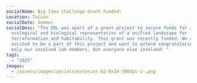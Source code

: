 ```yaml
---
socialName: Big Idea Challenge Grant Funded!
Location: Tucson
socialDate: Summer
socialDesc: "The DDL was apart of a grant project to secure funds for an
  ecological and biological representation of a unified landscape for
  terraformation and habitability. This grant was recently funded. We are so
  excited to be a part of this project and want to extend congratulations to not
  only our involved lab members, but everyone else involved! "
tags:
  - "2025"
images:
  - /assets/images/socials/exterior-b2-8x10-300dpi-1-.png
---
```


